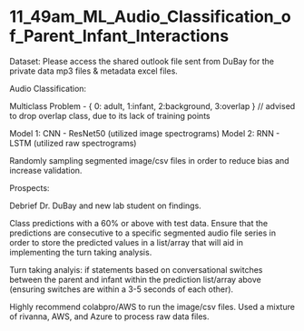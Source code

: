 # 11_49am_ML_Audio_Classification_of_Parent_Infant_Interactions

Dataset: Please access the shared outlook file sent from DuBay for the private data mp3 files & metadata excel files.

Audio Classification: 

Multiclass Problem - { 0: adult, 1:infant, 2:background, 3:overlap } // advised to drop overlap class, due to its lack of training points

Model 1: CNN - ResNet50 (utilized image spectrograms)
Model 2: RNN - LSTM (utilized raw spectrograms)

Randomly sampling segmented image/csv files in order to reduce bias and increase validation.

Prospects:

Debrief Dr. DuBay and new lab student on findings.

Class predictions with a 60% or above with test data. Ensure that the predictions are consecutive to a specific segmented audio file series in order to store the predicted values in a list/array that will aid in implementing the turn taking analysis.

Turn taking analyis: if statements based on conversational switches between the parent and infant within the prediction list/array above (ensuring switches are within a 3-5 seconds of each other).


Highly recommend colabpro/AWS to run the image/csv files. Used a mixture of rivanna, AWS, and Azure to process raw data files.
